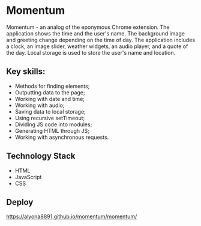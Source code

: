 # Momentum

Momentum - an analog of the eponymous Chrome extension. The application shows the time and the user's name. The background image and greeting change depending on the time of day. The application includes a clock, an image slider, weather widgets, an audio player, and a quote of the day. Local storage is used to store the user's name and location.

## Key skills:
- Methods for finding elements;
- Outputting data to the page;
- Working with date and time;
- Working with audio;
- Saving data to local storage;
- Using recursive setTimeout;
- Dividing JS code into modules;
- Generating HTML through JS;
- Working with asynchronous requests.

## Technology Stack
 - HTML
 - JavaScript
 - CSS

## Deploy
https://alyona8891.github.io/momentum/momentum/
